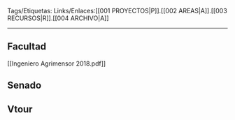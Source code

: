 Tags/Etiquetas:
Links/Enlaces:[[001 PROYECTOS|P]].[[002 AREAS|A]].[[003 RECURSOS|R]].[[004 ARCHIVO|A]]

---
## Facultad
[[Ingeniero Agrimensor 2018.pdf]]
## Senado
## Vtour